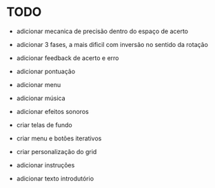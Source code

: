 # TODO

* adicionar mecanica de precisão dentro do espaço de acerto
* adicionar 3 fases, a mais dificil com inversão no sentido da rotação
* adicionar feedback de acerto e erro
* adicionar pontuação
* adicionar menu

* adicionar música
* adicionar efeitos sonoros

* criar telas de fundo
* criar menu e botões iterativos
* criar personalização do grid
* adicionar instruções
* adicionar texto introdutório